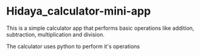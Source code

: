 # Hidaya_calculator-mini-app
This is a simple calculator app that performs basic operations like addition, subtraction, multiplication and division.

The calculator uses python to perform it's operations


